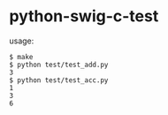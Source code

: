 # python-swig-c-test

usage:

```
$ make
$ python test/test_add.py
3
$ python test/test_acc.py
1
3
6
```
